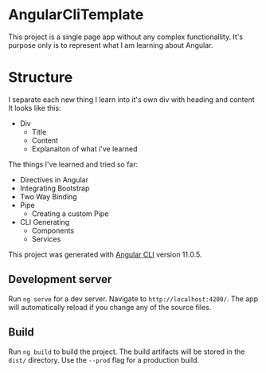 # AngularCliTemplate
This project is a single page app without any complex functionallity. It's purpose only is to represent what I am learning about Angular.


# Structure
 I separate each new thing I learn into it's own div with heading and content
 It looks like this:

* Div
    * Title
    * Content
    * Explanaiton of what i've learned

The things I've learned and tried so far:


* Directives in Angular
* Integrating Bootstrap
* Two Way Binding
* Pipe
    * Creating a custom Pipe
* CLI Generating
    * Components
    * Services

This project was generated with [Angular CLI](https://github.com/angular/angular-cli) version 11.0.5.

## Development server

Run `ng serve` for a dev server. Navigate to `http://localhost:4200/`. The app will automatically reload if you change any of the source files.

## Build

Run `ng build` to build the project. The build artifacts will be stored in the `dist/` directory. Use the `--prod` flag for a production build.
 
